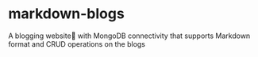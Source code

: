 # markdown-blogs
A blogging website📄 with MongoDB connectivity that supports Markdown format and CRUD operations on the blogs
